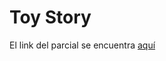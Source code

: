 # Toy Story

El link del parcial se encuentra [aquí](https://drive.google.com/file/d/1IH_tNulX6Ll_mBv9RNipFDj4_gJWu_Sf/edit)

